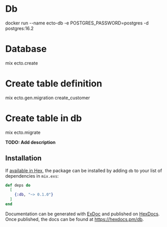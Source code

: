 # Db



docker run --name ecto-db -e POSTGRES_PASSWORD=postgres -d postgres:16.2


# Database 
mix ecto.create

# Create table definition
mix ecto.gen.migration create_customer

# Create table in db
mix ecto.migrate
















**TODO: Add description**

## Installation

If [available in Hex](https://hex.pm/docs/publish), the package can be installed
by adding `db` to your list of dependencies in `mix.exs`:

```elixir
def deps do
  [
    {:db, "~> 0.1.0"}
  ]
end
```

Documentation can be generated with [ExDoc](https://github.com/elixir-lang/ex_doc)
and published on [HexDocs](https://hexdocs.pm). Once published, the docs can
be found at <https://hexdocs.pm/db>.

